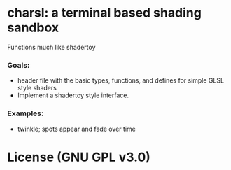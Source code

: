 # charsl: a terminal based shading sandbox
Functions much like shadertoy

### Goals:
- header file with the basic types, functions, and defines for simple GLSL style shaders
- Implement a shadertoy style interface.

### Examples:
- twinkle; spots appear and fade over time

# License (GNU GPL v3.0)
